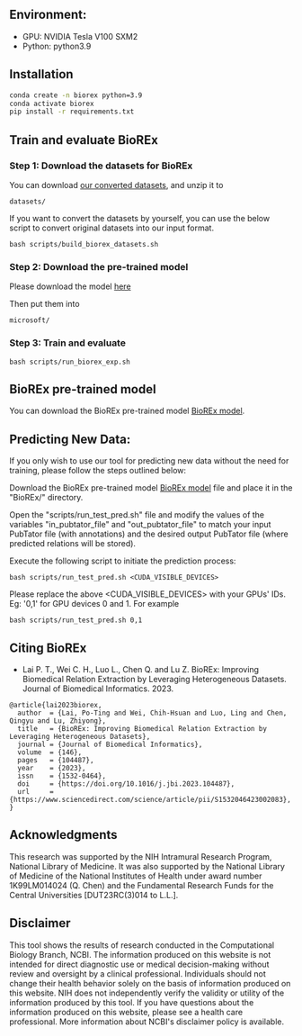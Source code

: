## Environment:

* GPU: NVIDIA Tesla V100 SXM2
* Python: python3.9

## Installation

```bash
conda create -n biorex python=3.9
conda activate biorex
pip install -r requirements.txt
```

## Train and evaluate BioREx

### Step 1: Download the datasets for BioREx

You can download [our converted datasets](https://ftp.ncbi.nlm.nih.gov/pub/lu/BioREx/datasets.zip), and unzip it to 

```
datasets/
```

If you want to convert the datasets by yourself, you can use the below script to convert original datasets into our input format.
```
bash scripts/build_biorex_datasets.sh
```

### Step 2: Download the pre-trained model

Please download the model [here](https://huggingface.co/microsoft/BiomedNLP-PubMedBERT-base-uncased-abstract)

Then put them into 

```
microsoft/
```

### Step 3: Train and evaluate

```
bash scripts/run_biorex_exp.sh
```

## BioREx pre-trained model

You can download the BioREx pre-trained model [BioREx model](https://ftp.ncbi.nlm.nih.gov/pub/lu/BioREx/pretrained_model.zip).

## Predicting New Data:

If you only wish to use our tool for predicting new data without the need for training, please follow the steps outlined below:

Download the BioREx pre-trained model [BioREx model](https://ftp.ncbi.nlm.nih.gov/pub/lu/BioREx/pretrained_model.zip) file and place it in the "BioREx/" directory.

Open the "scripts/run_test_pred.sh" file and modify the values of the variables "in_pubtator_file" and "out_pubtator_file" to match your input PubTator file (with annotations) and the desired output PubTator file (where predicted relations will be stored).

Execute the following script to initiate the prediction process:

```
bash scripts/run_test_pred.sh <CUDA_VISIBLE_DEVICES>
```

Please replace the above <CUDA_VISIBLE_DEVICES> with your GPUs' IDs. Eg: '0,1' for GPU devices 0 and 1.
For example

```
bash scripts/run_test_pred.sh 0,1
```

## Citing BioREx

* Lai P. T., Wei C. H., Luo L., Chen Q. and Lu Z. BioREx: Improving Biomedical Relation Extraction by Leveraging Heterogeneous Datasets. Journal of Biomedical Informatics. 2023.
```
@article{lai2023biorex,
  author  = {Lai, Po-Ting and Wei, Chih-Hsuan and Luo, Ling and Chen, Qingyu and Lu, Zhiyong},
  title   = {BioREx: Improving Biomedical Relation Extraction by Leveraging Heterogeneous Datasets},
  journal = {Journal of Biomedical Informatics},
  volume  = {146},
  pages   = {104487},
  year    = {2023},
  issn    = {1532-0464},
  doi     = {https://doi.org/10.1016/j.jbi.2023.104487},
  url     = {https://www.sciencedirect.com/science/article/pii/S1532046423002083},
}
```

## Acknowledgments

This research was supported by the NIH Intramural Research Program, National Library of Medicine. It was also supported by the National Library of Medicine of the National Institutes of Health under award number 1K99LM014024 (Q. Chen) and the Fundamental Research Funds for the Central Universities [DUT23RC(3)014 to L.L.].

## Disclaimer
This tool shows the results of research conducted in the Computational Biology Branch, NCBI. The information produced on this website is not intended for direct diagnostic use or medical decision-making without review and oversight by a clinical professional. Individuals should not change their health behavior solely on the basis of information produced on this website. NIH does not independently verify the validity or utility of the information produced by this tool. If you have questions about the information produced on this website, please see a health care professional. More information about NCBI's disclaimer policy is available.
